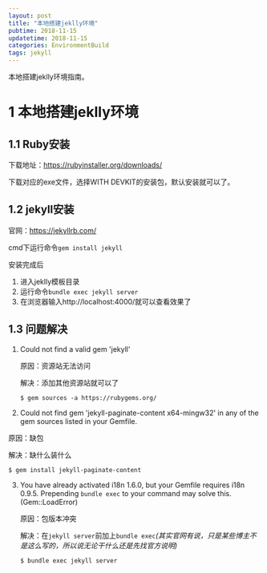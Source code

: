 ```yaml
---
layout: post
title: "本地搭建jeklly环境"
pubtime: 2018-11-15
updatetime: 2018-11-15
categories: EnvironmentBuild
tags: jekyll
---
```


本地搭建jeklly环境指南。

# 1 本地搭建jeklly环境

## 1.1 Ruby安装

下载地址：[<https://rubyinstaller.org/downloads/>](https://rubyinstaller.org/downloads/)

下载对应的exe文件，选择WITH DEVKIT的安装包，默认安装就可以了。

##  1.2 jekyll安装

官网：[<https://jekyllrb.com/>](https://jekyllrb.com/)

cmd下运行命令```gem install jekyll```

安装完成后

1. 进入jeklly模板目录
2. 运行命令```bundle exec jekyll server```
3. 在浏览器输入http://localhost:4000/就可以查看效果了

## 1.3 问题解决

1. Could not find a valid gem 'jekyll' 

   原因：资源站无法访问

   解决：添加其他资源站就可以了

   ```
   $ gem sources -a https://rubygems.org/
   ```

2.  Could not find gem 'jekyll-paginate-content x64-mingw32' in any of the gem sources listed in your Gemfile.

   原因：缺包

   解决：缺什么装什么

   ```
   $ gem install jekyll-paginate-content
   ```

3. You have already activated i18n 1.6.0, but your Gemfile requires i18n 0.9.5. Prepending `bundle exec` to your command may solve this. (Gem::LoadError)

   原因：包版本冲突

   解决：在`jekyll server`前加上`bundle exec`*(其实官网有说，只是某些博主不是这么写的，所以说无论干什么还是先找官方说明)*

   ```
   $ bundle exec jekyll server
   ```

